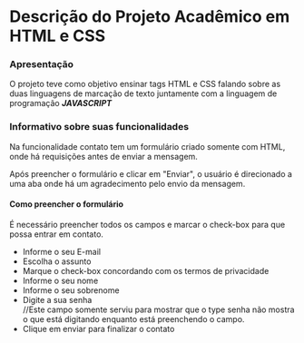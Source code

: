 <h1>Descrição do Projeto Acadêmico em HTML e CSS</h1>
<p></p>
<h3>Apresentação</h3>
<p>O projeto teve como objetivo ensinar tags HTML e CSS falando sobre as duas linguagens de marcação de texto juntamente com a linguagem de programação <b><i>JAVASCRIPT</i></b></p>
<h3>Informativo sobre suas funcionalidades</h3>
<p>Na funcionalidade contato tem um formulário criado somente com HTML, onde há requisições antes de enviar a mensagem.</p>
Após preencher o formulário e clicar em "Enviar", o usuário é direcionado a uma aba onde há um agradecimento pelo envio da mensagem.

<h4>Como preencher o formulário</h4>
É necessário preencher todos os campos e marcar o check-box para que possa entrar em contato.
<ul>
  <li>Informe o seu E-mail</li>
  <li>Escolha o assunto</li>
  <li>Marque o check-box concordando com os termos de privacidade</li>
  <li>Informe o seu nome</li>
  <li>Informe o seu sobrenome</li>
  <li>Digite a sua senha</li> //Este campo somente serviu para mostrar que o type senha não mostra o que está digitando enquanto está preenchendo o campo.
  <li>Clique em enviar para finalizar o contato</li>
</ul>
